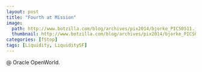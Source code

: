 ```yaml
---
layout: post
title: "Fourth at Mission"
image:
  path: http://www.botzilla.com/blog/archives/pix2014/bjorke_PICS0511.jpg
  thumbnail: http://www.botzilla.com/blog/archives/pix2014/bjorke_PICS0511.jpg
categories: [fStop]
tags: [Liquidity, LiquiditySF]
---
```





@ Oracle OpenWorld.
